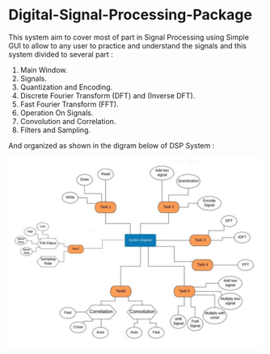 # Digital-Signal-Processing-Package
This system aim to cover most of part in Signal Processing using Simple GUI to allow to any user to practice and understand the signals and this system divided to several part : 
1. Main Window.
2. Signals.
3. Quantization and Encoding.
4. Discrete Fourier Transform (DFT) and (Inverse DFT).
5. Fast Fourier Transform (FFT).
6. Operation On Signals.
7. Convolution and Correlation.
8. Filters and Sampling.

And organized as shown in the digram below of DSP System :

![DSP Digram](https://github.com/Mahmoud-Ali-FCIS/Digital-Signal-Processing-Package/blob/master/digram.png)
